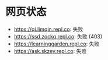 # 网页状态
- https://qi.limqin.repl.co: 失败
- https://ssd.zockq.repl.co: 失败 (403)
- https://learninggarden.repl.co: 失败
- https://ask.skzey.repl.co: 失败
